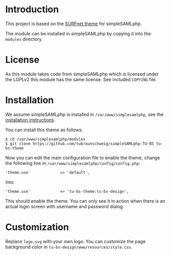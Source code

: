 # Introduction

This project is based on the [SURFnet theme](https://github.com/SURFnet/simpleSAMLphp-SURFnet) for simpleSAMLphp.

The module can be installed in simpleSAMLphp by copying it into the `modules` directory.

# License
As this module takes code from simpleSAMLphp which is licensed under the LGPLv2
this module has the same license. See included `COPYING` file.

# Installation
We assume simpleSAMLphp is installed in `/var/www/simplesamlphp`, see the
[installation instructions](http://simplesamlphp.org/docs/stable/simplesamlphp-install). 

You can install this theme as follows:

    $ cd /var/www/simplesamlphp/modules
    $ git clone https://github.com/tubraunschweig/simpleSAMLphp-TU-BS tu-bs-theme

Now you can edit the main configuration file to enable the theme, change the
following line in `/var/www/simplesamlphp/config/config.php`:

    'theme.use'             => 'default',

Into:

    'theme.use'             => 'tu-bs-theme:tu-bs-design',

This should enable the theme. You can only see it in action when there is an
actual login screen with username and password dialog.

# Customization
Replace `logo.svg` with your own logo. You can customize the page background color in `tu-bs-design/www/resources/style.css`.
